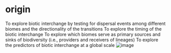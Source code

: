 # origin
To explore biotic interchange by testing for dispersal events among different biomes and the directionality of the transitions
To explore the timing of the biotic interchange
To explore which biomes serve as primary sources and sinks of biodiversity (i.e., providers and receivers of lineages)
To explore the predictors of biotic interchange at a global scale
![image](https://github.com/darunabas/origin/assets/13451768/f5299404-fba0-4c43-bff4-f45b00b8b06e)
